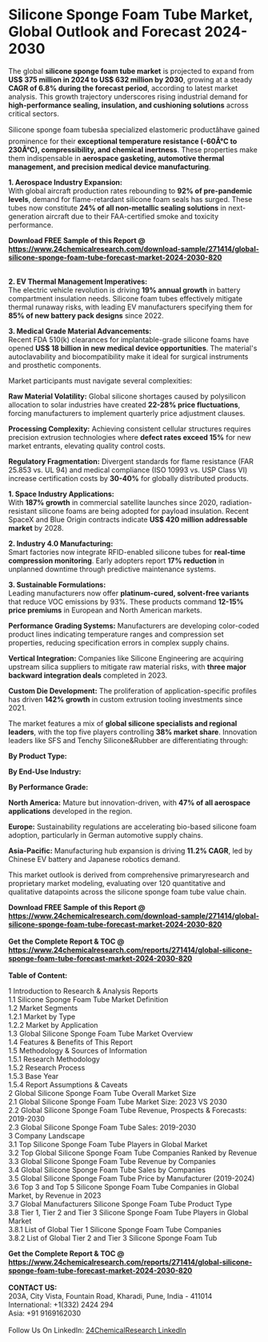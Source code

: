 <h1>Silicone Sponge Foam Tube Market, Global Outlook and Forecast 2024-2030</h1><p>The global <strong>silicone sponge foam tube market</strong> is projected to expand from <strong>US$ 375 million in 2024 to US$ 632 million by 2030</strong>, growing at a steady <strong>CAGR of 6.8% during the forecast period</strong>, according to latest market analysis. This growth trajectory underscores rising industrial demand for <strong>high-performance sealing, insulation, and cushioning solutions</strong> across critical sectors.</p><p>Silicone sponge foam tubesâa specialized elastomeric productâhave gained prominence for their <strong>exceptional temperature resistance (-60Â°C to 230Â°C), compressibility, and chemical inertness</strong>. These properties make them indispensable in <strong>aerospace gasketing, automotive thermal management, and precision medical device manufacturing</strong>.</p><p><strong>1. Aerospace Industry Expansion:</strong><br>
With global aircraft production rates rebounding to <strong>92% of pre-pandemic levels</strong>, demand for flame-retardant silicone foam seals has surged. These tubes now constitute <strong>24% of all non-metallic sealing solutions</strong> in next-generation aircraft due to their FAA-certified smoke and toxicity performance.</p><div><b>Download FREE Sample of this Report @ 
            <a href="https://www.24chemicalresearch.com/download-sample/271414/global-silicone-sponge-foam-tube-forecast-market-2024-2030-820">
            https://www.24chemicalresearch.com/download-sample/271414/global-silicone-sponge-foam-tube-forecast-market-2024-2030-820</a></b></div><br><p><strong>2. EV Thermal Management Imperatives:</strong><br>
The electric vehicle revolution is driving <strong>19% annual growth</strong> in battery compartment insulation needs. Silicone foam tubes effectively mitigate thermal runaway risks, with leading EV manufacturers specifying them for <strong>85% of new battery pack designs</strong> since 2022.</p><p><strong>3. Medical Grade Material Advancements:</strong><br>
Recent FDA 510(k) clearances for implantable-grade silicone foams have opened <strong>US$ 18 billion in new medical device opportunities</strong>. The material's autoclavability and biocompatibility make it ideal for surgical instruments and prosthetic components.</p><p>Market participants must navigate several complexities:</p><p><strong>Raw Material Volatility:</strong> Global silicone shortages caused by polysilicon allocation to solar industries have created <strong>22-28% price fluctuations</strong>, forcing manufacturers to implement quarterly price adjustment clauses.</p><p><strong>Processing Complexity:</strong> Achieving consistent cellular structures requires precision extrusion technologies where <strong>defect rates exceed 15%</strong> for new market entrants, elevating quality control costs.</p><p><strong>Regulatory Fragmentation:</strong> Divergent standards for flame resistance (FAR 25.853 vs. UL 94) and medical compliance (ISO 10993 vs. USP Class VI) increase certification costs by <strong>30-40%</strong> for globally distributed products.</p><p><strong>1. Space Industry Applications:</strong><br>
With <strong>187% growth</strong> in commercial satellite launches since 2020, radiation-resistant silicone foams are being adopted for payload insulation. Recent SpaceX and Blue Origin contracts indicate <strong>US$ 420 million addressable market</strong> by 2028.</p><p><strong>2. Industry 4.0 Manufacturing:</strong><br>
Smart factories now integrate RFID-enabled silicone tubes for <strong>real-time compression monitoring</strong>. Early adopters report <strong>17% reduction</strong> in unplanned downtime through predictive maintenance systems.</p><p><strong>3. Sustainable Formulations:</strong><br>
Leading manufacturers now offer <strong>platinum-cured, solvent-free variants</strong> that reduce VOC emissions by 93%. These products command <strong>12-15% price premiums</strong> in European and North American markets.</p><p><strong>Performance Grading Systems:</strong> Manufacturers are developing color-coded product lines indicating temperature ranges and compression set properties, reducing specification errors in complex supply chains.</p><p><strong>Vertical Integration:</strong> Companies like Silicone Engineering are acquiring upstream silica suppliers to mitigate raw material risks, with <strong>three major backward integration deals</strong> completed in 2023.</p><p><strong>Custom Die Development:</strong> The proliferation of application-specific profiles has driven <strong>142% growth</strong> in custom extrusion tooling investments since 2021.</p><p>The market features a mix of <strong>global silicone specialists and regional leaders</strong>, with the top five players controlling <strong>38% market share</strong>. Innovation leaders like SFS and Tenchy Silicone&amp;Rubber are differentiating through:</p><p><strong>By Product Type:</strong></p><p><strong>By End-Use Industry:</strong></p><p><strong>By Performance Grade:</strong></p><p><strong>North America:</strong> Mature but innovation-driven, with <strong>47% of all aerospace applications</strong> developed in the region.</p><p><strong>Europe:</strong> Sustainability regulations are accelerating bio-based silicone foam adoption, particularly in German automotive supply chains.</p><p><strong>Asia-Pacific:</strong> Manufacturing hub expansion is driving <strong>11.2% CAGR</strong>, led by Chinese EV battery and Japanese robotics demand.</p><p>This market outlook is derived from comprehensive primaryresearch and proprietary market modeling, evaluating over 120 quantitative and qualitative datapoints across the silicone sponge foam tube value chain.</p><div><b>Download FREE Sample of this Report @ 
            <a href="https://www.24chemicalresearch.com/download-sample/271414/global-silicone-sponge-foam-tube-forecast-market-2024-2030-820">
            https://www.24chemicalresearch.com/download-sample/271414/global-silicone-sponge-foam-tube-forecast-market-2024-2030-820</a></b></div><br><div><b>Get the Complete Report & TOC @ 
            <a href="https://www.24chemicalresearch.com/reports/271414/global-silicone-sponge-foam-tube-forecast-market-2024-2030-820">
            https://www.24chemicalresearch.com/reports/271414/global-silicone-sponge-foam-tube-forecast-market-2024-2030-820</a></b></div><br>
            <b>Table of Content:</b><p>1 Introduction to Research & Analysis Reports<br />
    1.1 Silicone Sponge Foam Tube Market Definition<br />
    1.2 Market Segments<br />
        1.2.1 Market by Type<br />
        1.2.2 Market by Application<br />
    1.3 Global Silicone Sponge Foam Tube Market Overview<br />
    1.4 Features & Benefits of This Report<br />
    1.5 Methodology & Sources of Information<br />
        1.5.1 Research Methodology<br />
        1.5.2 Research Process<br />
        1.5.3 Base Year<br />
        1.5.4 Report Assumptions & Caveats<br />
2 Global Silicone Sponge Foam Tube Overall Market Size<br />
    2.1 Global Silicone Sponge Foam Tube Market Size: 2023 VS 2030<br />
    2.2 Global Silicone Sponge Foam Tube Revenue, Prospects & Forecasts: 2019-2030<br />
    2.3 Global Silicone Sponge Foam Tube Sales: 2019-2030<br />
3 Company Landscape<br />
    3.1 Top Silicone Sponge Foam Tube Players in Global Market<br />
    3.2 Top Global Silicone Sponge Foam Tube Companies Ranked by Revenue<br />
    3.3 Global Silicone Sponge Foam Tube Revenue by Companies<br />
    3.4 Global Silicone Sponge Foam Tube Sales by Companies<br />
    3.5 Global Silicone Sponge Foam Tube Price by Manufacturer (2019-2024)<br />
    3.6 Top 3 and Top 5 Silicone Sponge Foam Tube Companies in Global Market, by Revenue in 2023<br />
    3.7 Global Manufacturers Silicone Sponge Foam Tube Product Type<br />
    3.8 Tier 1, Tier 2 and Tier 3 Silicone Sponge Foam Tube Players in Global Market<br />
        3.8.1 List of Global Tier 1 Silicone Sponge Foam Tube Companies<br />
        3.8.2 List of Global Tier 2 and Tier 3 Silicone Sponge Foam Tub</p><div><b>Get the Complete Report & TOC @ 
            <a href="https://www.24chemicalresearch.com/reports/271414/global-silicone-sponge-foam-tube-forecast-market-2024-2030-820">
            https://www.24chemicalresearch.com/reports/271414/global-silicone-sponge-foam-tube-forecast-market-2024-2030-820</a></b></div><br><b>CONTACT US:</b><br>
            203A, City Vista, Fountain Road, Kharadi, Pune, India - 411014<br>
            International: +1(332) 2424 294<br>
            Asia: +91 9169162030 <br><br>
            Follow Us On LinkedIn: <a href="https://www.linkedin.com/company/24chemicalresearch/">24ChemicalResearch LinkedIn</a>